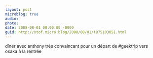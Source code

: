 ```yaml
---
layout: post
microblog: true
audio: 
photo: 
date: 2008-08-01 00:00:00 -0000
guid: http://xtof.micro.blog/2008/08/01/t875103051.html
---
```

dîner avec anthony très convaincant pour un départ de #geektrip vers osaka à la rentrée
